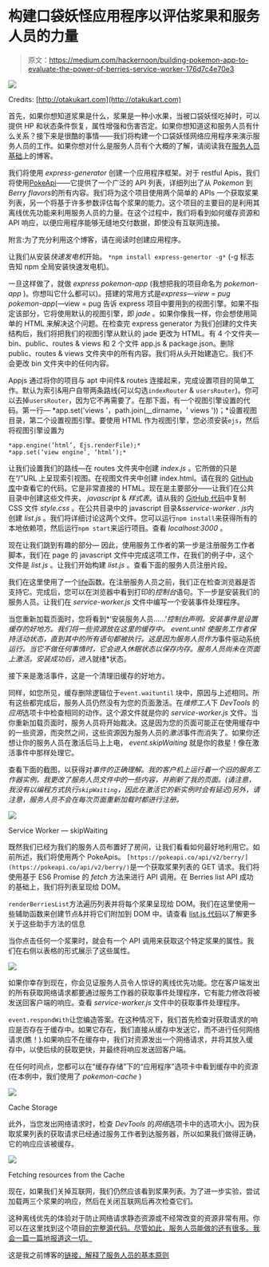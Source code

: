 # 构建口袋妖怪应用程序以评估浆果和服务人员的力量

> 原文：<https://medium.com/hackernoon/building-pokemon-app-to-evaluate-the-power-of-berries-service-worker-176d7c4e70e3>

![](img/9199e2ed7db55751da12ec55742b7fae.png)

Credits: [http://otakukart.com](http://otakukart.com)

首先，如果你想知道浆果是什么，浆果是一种小水果，当被口袋妖怪吃掉时，可以提供 HP 和状态条件恢复，属性增强和伤害否定。如果你想知道这和服务人员有什么关系？接下来是很酷的事情——我们将构建一个口袋妖怪网络应用程序来演示服务人员的工作。如果你想对什么是服务人员有个大概的了解，请阅读我在[服务人员基础](https://hackernoon.com/service-workers-62a7b14aa63a)上的博客。

我们将使用 *express-generator* 创建一个应用程序框架。对于 restful Apis，我们将使用[PokeApi](https://pokeapi.co/)——它提供了一个广泛的 API 列表，详细列出了从 *Pokemon* 到*Berry flavors*的所有内容。我们将为这个项目使用两个简单的 APIs 一个获取浆果列表，另一个将基于许多参数评估每个浆果的能力。这个项目的主要目的是利用其离线优先功能来利用服务人员的力量。在这个过程中，我们将看到如何缓存资源和 API 响应，以便应用程序能够无缝地交付数据，即使没有互联网连接。

附言:为了充分利用这个博客，请在阅读时创建应用程序。

让我们从安装*快速发电机*开始。
`*npm install express-genertor -g*` (-g 标志告知 npm 全局安装快速发电机)。

一旦这样做了，就做 *express pokemon-app* (我想把我的项目命名为 *pokemon-app* )。你想叫它什么都可以)。搭建的常用方式是*express—view = pug pokemon-app*(—view = pug 告诉 express 项目中要用到的视图引擎。如果不指定该部分，它将使用默认的视图引擎，即 *jade* 。如果你像我一样，你会想使用简单的 HTML 来解决这个问题。在检查完 express generator 为我们创建的文件夹结构后，我们将把我们的视图引擎从默认的 jade 更改为 HTML。有 4 个文件夹— bin、public、routes & views 和 2 个文件 app.js & package.json。删除 public、routes & views 文件夹中的所有内容。我们将从头开始建造它。我们不会更改 bin 文件夹中的任何内容。

Appjs 通过将你的项目与 apt 中间件& routes 连接起来，完成设置项目的简单工作。默认为索引&用户自带两条路线(可以勾选`indexRouter` & `usersRouter`)。你可以去掉`usersRouter`，因为它不再需要了。在那下面，有一个视图引擎设置的代码。第一行— *app.set('views '，path.join(__dirname，' views '))；*设置视图目录，第二个设置视图引擎。要使用 HTML 作为视图引擎，您必须安装`ejs`，然后将视图引擎设置为

```
*app.engine(‘html’, Ejs.renderFile);*
*app.set(‘view engine’, ‘html’);*
```

让我们设置我们的路线—在 routes 文件夹中创建 *index.js* 。它所做的只是在“/”URL 上呈现索引视图。在视图文件夹中创建 index.html。请在我的 [GitHub 库](https://github.com/ankita1910/pokemon-app)中查看它的代码。它是非常直接的 HTML。现在是主要部分——让我们在公共目录中创建这些文件夹， *javascript* & *样式表*。请从我的 [GitHub 代码](https://github.com/ankita1910/pokemon-app/blob/master/public/stylesheets/style.css)中复制 CSS 文件 *style.css* 。在公共目录中的 javascript 目录&s*service-worker . js*内创建 *list.js* 。我们将详细讨论这两个文件。您可以运行`npm install`来获得所有的本地依赖项，然后运行`npm start`来运行项目。查看 *localhost:3000* 。

现在让我们跳到有趣的部分—
因此，使用服务工作者的第一步是注册服务工作者脚本，我们在 page 的 javascript 文件中完成这项工作，在我们的例子中，这个文件是 *list.js* 。让我们开始构建 *list.js* 。查看下面的服务人员注册片段。

我们在这里使用了一个[life](https://developer.mozilla.org/en-US/docs/Glossary/IIFE)函数。在注册服务人员之前，我们正在检查浏览器是否支持它。完成后，您可以在浏览器中看到打印的*控制台*语句。下一步是安装我们的服务人员。让我们在 *service-worker.js* 文件中编写一个安装事件处理程序。

当您重新加载页面时，您将看到*‘安装服务人员……’*控制台声明。安装事件是设置缓存的好地方。我们将一些资源放在这里的缓存中。 *event.until* 使服务工作者保持活动状态，直到其中的所有语句都被执行。这是因为服务人员作为*事件驱动系统*运行。当它不做任何事情时，它会进入休眠状态以保存内存。服务人员尚未在页面上激活。安装成功后，进入*就绪*状态。

接下来是激活事件，这是一个清理旧缓存的好地方。

同样，如您所见，缓存删除逻辑位于`event.waituntil` 块中，原因与上述相同。所有这些都完成后，服务人员仍然没有为您的页面激活。在*维修工人*下 *DevTools* 的*应用*选项卡中检查相同的动作。这个源文件就是你的 *service-worker.js* 文件。当你重新加载页面时，服务人员将开始裁决。这是因为您的页面可能正在使用缓存中的一些资源，而突然之间，这些资源因为服务人员的*激活*事件而消失了。如果你还想让你的服务人员在激活后马上上电， *event.skipWaiting* 就是你的救星！像在激活事件中那样处理它。

查看下面的截图，以获得对*事件的正确理解。我的客户机上运行着一个旧的服务工作器实例。我更改了服务人员文件中的一些内容，并刷新了我的页面。(请注意，我没有以编程方式执行`skipWaiting`，因此在激活它的新实例时会有延迟)另外，请注意，服务人员不会在每次页面重新加载时都进行注册。*

![](img/accdf7377c8ce48b473dd539674e5b47.png)

Service Worker — skipWaiting

既然我们已经为我们的服务人员布置好了房间，让我们看看如何最好地利用它。如前所述，我们将使用两个 PokeApis。 `[https://pokeapi.co/api/v2/berry/](https://pokeapi.co/api/v2/berry/)`是一个获取浆果列表的 GET 请求。我们将使用基于 ES6 Promise 的 *fetch* 方法来进行 API 调用。在 Berries list API 成功的基础上，我们将列表呈现给 DOM。

`renderBerriesList`方法遍历列表并将每个浆果呈现给 DOM。我们在这里使用一些辅助函数来创建节点&并将它们附加到 DOM 中。请查看 [list.js 代码](https://github.com/ankita1910/pokemon-app/blob/master/public/javascripts/list.js)以了解更多关于这些助手方法的信息

当你点击任何一个浆果时，就会有一个 API 调用来获取这个特定浆果的属性。我们在右侧以表格的形式展示了这些属性。

![](img/638cae4fa37584ce0cf604337209615b.png)

如果你幸存到现在，你会见证服务人员令人惊讶的离线优先功能。您在客户端发出的所有获取网络请求都要通过服务工作器的获取事件处理程序，它有能力修改将被发送回客户端的响应。查看 *service-worker.js* 文件中的获取事件处理程序。

`event.respondWith`让您编造答案。在这种情况下，我们首先检查对获取请求的响应是否存在于缓存中。如果它存在，我们直接从缓存中发送它，而不进行任何网络请求(瞧！).如果响应不在缓存中，我们对资源发出一个网络请求，并将其放入缓存中，以使后续的获取更快，并最终将响应发送回客户端。

在任何时间点，您都可以在“缓存存储”下的“应用程序”选项卡中看到缓存中的资源(在本例中，我们使用了 *pokemon-cache* )

![](img/e39b319ea8683d2b9262bc4d86f955c5.png)

Cache Storage

此外，当您发出网络请求时，检查 *DevTools* 的*网络*选项卡中的选项大小。因为获取浆果列表的获取请求已经通过服务工作者到达服务器，所以如果我们做得正确，它的响应应该被缓存。

![](img/a26287c6b18779bbbe2c84ce5ca3746a.png)

Fetching resources from the Cache

现在，如果我们关掉互联网，我们仍然应该看到浆果列表。为了进一步实验，尝试加载两三个浆果的响应，然后在关闭互联网后再次检查它们。

这种离线优先的体验对于防止网络请求静态资源或不经常改变的资源非常有用。你可以在这里找到这个项目[的完整源代码。尽管如此，服务人员能做的还有很多。我会一篇一篇地报道这一切。](https://github.com/ankita1910/pokemon-app)

这是我之前博客的[链接，解释了服务人员的基本原则](https://hackernoon.com/service-workers-62a7b14aa63a)